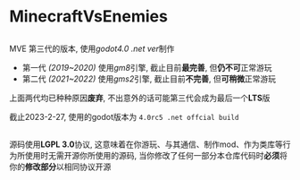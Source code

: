# MinecraftVsEnemies

## 
MVE 第三代的版本, 使用*godot4.0 .net ver*制作
- 第一代 *\(2019\~2020\)* 使用*gm8*引擎, 截止目前**最完善**, 但**仍不可**正常游玩
- 第二代 *\(2021\~2022\)* 使用*gms2*引擎, 截止目前**不完善**, 但**可稍微**正常游玩

上面两代均已种种原因**废弃**, 不出意外的话可能第三代会成为最后一个**LTS**版

截止2023-2-27, 使用的godot版本为 `4.0rc5 .net offcial build`

##
源码使用**LGPL 3.0**协议, 这意味着在你游玩、与其通信、制作mod、作为类库等行为所使用时无需开源你所使用的源码, 当你修改了任何一部分本仓库代码时**必须**将你的**修改部分**以相同协议开源
